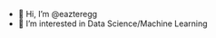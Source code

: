 - 👋 Hi, I’m @eazteregg
- 👀 I’m interested in Data Science/Machine Learning

<!---
eazteregg/eazteregg is a ✨ special ✨ repository because its `README.md` (this file) appears on your GitHub profile.
You can click the Preview link to take a look at your changes.
--->
